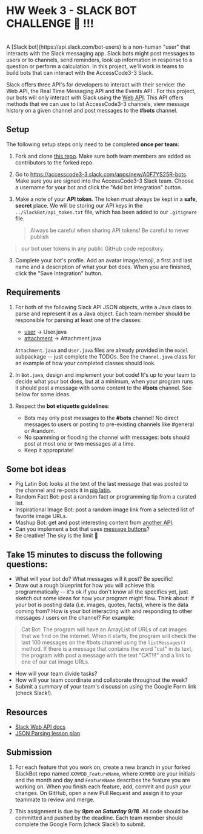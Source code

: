 # HW Week 3 - SLACK BOT CHALLENGE 🤖 !!!
<br>
A [Slack bot](https://api.slack.com/bot-users) is a non-human "user" that interacts with the Slack messaging app. Slack bots might post messages to users or to channels, send reminders, look up information in response to a question or perform a calculation.  In this project, we'll work in teams to build bots that can interact with the AccessCode3-3 Slack.

Slack offers three API's for developers to interact with their service: the Web API, the Real Time Messaging API and the Events API . For this project, our bots will only interact with Slack using the [Web API](https://api.slack.com/web). This API offers methods that we can use to list AccessCode3-3 channels, view message history on a given channel and post messages to the **#bots** channel.
<br>
## Setup
The following setup steps only need to be completed **once per team**:
1. Fork and clone [this repo](https://github.com/ramonaharrison/SlackBot). Make sure both team members are added as contributors to the forked repo.

1. Go to https://accesscode3-3.slack.com/apps/new/A0F7YS25R-bots. Make sure you are signed into the AccessCode3-3 Slack team. Choose a username for your bot and click the "Add bot integration" button.

2. Make a note of your **API token**. The token must always be kept in a **safe, secret** place. We will be storing our API keys in the `../SlackBot/api_token.txt` file, which has been added to our `.gitignore` file.

    > Always be careful when sharing API tokens! Be careful to never publish
> our bot user tokens in any public GitHub code repository.

3. Complete your bot's profile. Add an avatar image/emoji, a first and last name and a description of what your bot does. When you are finished, click the "Save Integration" button.

## Requirements
1. For both of the following Slack API JSON objects, write a Java class to parse and represent it as a Java object. Each team member should be responsible for parsing at least one of the classes:
    - [user](https://api.slack.com/types/user) -> User.java
    - [attachment](https://api.slack.com/docs/message-attachments) -> Attachment.java

    `Attachment.java` and `User.java` files are already provided in the `model` subpackage -- just complete the TODOs. See the `Channel.java` class for an example of how your completed classes should look.

2. In `Bot.java`, design and implement your bot code! It's up to your team to decide what your bot does, but at a minimum, when your program runs it should post a message with some content to the **#bots** channel. See below for some ideas.

3. Respect the **bot etiquette guidelines**:
    - Bots may only post messages to the **#bots** channel! No direct messages to users or posting to pre-existing channels like #general or #random.
    - No spamming or flooding the channel with messages: bots should post at most one or two messages at a time.
    - Keep it appropriate!

## Some bot ideas
- Pig Latin Bot: looks at the text of the last message that was posted to the channel and re-posts it in [pig latin](https://en.wikipedia.org/wiki/Pig_Latin).
- Random Fact Bot: post a random fact or programming tip from a curated list.
- Inspirational Image Bot: post a random image link from a selected list of favorite image URLs.
- Mashup Bot: get and post interesting content from [another API](https://gist.github.com/afeld/4952991).
- Can you implement a bot that uses [message buttons](https://api.slack.com/docs/message-buttons)?
- Be creative! The sky is the limit 🌈

## Take 15 minutes to discuss the following questions:
- What will your bot do? What messages will it post? Be specific!
- Draw out a rough blueprint for how you will achieve this programmatically -- it's ok if you don't know all the specifics yet, just sketch out some ideas for how your program might flow. Think about: If your bot is posting data (i.e. images, quotes, facts), where is the data coming from? How is your bot interacting with and responding to other messages / users on the channel? For example:
>Cat Bot: The program will have an ArrayList of URLs of cat images that we find on the internet. When it starts, the program will check the last 100 messages on the #bots channel using the `listMessages()` method. If there is a message that contains the word "cat" in its text, the program with post a message with the text "CAT!!!" and a link to one of our cat image URLs.

- How will your team divide tasks?
- How will your team coordinate and collaborate throughout the week?
- Submit a summary of your team's discussion using the Google Form link (check Slack!).

## Resources
- [Slack Web API docs](https://api.slack.com/web)
- [JSON Parsing lesson plan](../lessons/json)

## Submission

1. For each feature that you work on, create a new branch in your forked SlackBot repo named `XXMMDD_FeatureName`, where `XXMMDD` are your initials and the month and day and `FeatureName` describes the feature you are working on. When you finish each feature, add, commit and push your changes. On GitHub, open a new Pull Request and assign it to your teammate to review and merge.

2. This assignment is due by ***9pm on Saturday 9/18***. All code should be committed and pushed by the deadline. Each team member should complete the Google Form (check Slack!) to submit.
